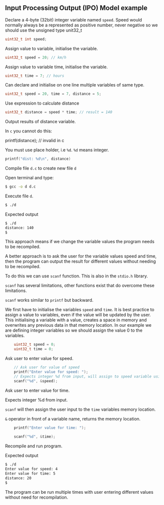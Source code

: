 ## Input Processing Output (IPO) Model example

Declare a 4-byte (32bit) integer variable named `speed`. Speed would normally always be a represented as positive number, never negative so we should use the unsigned type unit32_t

```c
uint32_t int speed;
```

Assign value to variable, initialise the variable.

```c
uint32_t speed = 20; // km/h
```

Assign value to variable time, initialise the variable.

```c
uint32_t time = 7; // hours
```

Can declare and initialise on one line multiple variables of same type.

```c
uint32_t speed = 20, time = 7, distance = 5;
```

Use expression to calculate distance

```c
uint32_t distance = speed * time; // result = 140
```

Output results of distance variable.

In `c` you cannot do this:

printf(distance); // invalid in c

You must use place holder, i.e `%d`. `%d` means integer.

```c
printf("dist: %d\n", distance)
```

Compile file `d.c` to create new file `d`

Open terminal and type:
```bash
$ gcc -o d d.c
```

Execute file `d`.

```bash
$ ./d
```

Expected output

```bash
$ ./d
distance: 140
$
```

This approach means if we change the variable values the program needs to be recompiled.

A better approach is to ask the user for the variable values speed and time, then the program can output the result for different values without needing to be recompiled.

To do this we can use `scanf` function. This is also in the `stdio.h` library.

`scanf` has several limitations, other functions exist that do overcome these limitations.

`scanf` works similar to `printf` but backward.

We first have to initialise the variables `speed` and `time`.
It is best practice to assign a value to variables, even if the value will be updated by the user. This initialising a variable with a value, creates a space in memory and overwrites any previous data in that memory location. In our example we are defining integer variables so we should assign the value 0 to the variables.

```c
    uint32_t speed = 0;
    uint32_t time = 0;
```

Ask user to enter value for speed.

```c
    // Ask user for value of speed
    printf("Enter value for speed: ");
    // Expects integer %d from input, will assign to speed variable using & operator.
    scanf("%d", &speed);
```

Ask user to enter value for time.

Expects integer %d from input. 

`scanf` will then assign the user input to the `time` variables memory location.

`&` operator in front of a variable name, returns the memory location.

```c
    printf("Enter value for time: ");
    
    scanf("%d", &time);
```

Recompile and run program.

Expected output

```bash
$ ./d
Enter value for speed: 4
Enter value for time: 5
distance: 20
$
```

The program can be run multiple times with user entering different values without need for recompilation.
